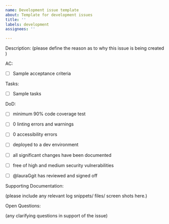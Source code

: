 ```yaml
---
name: Development issue template
about: Template for development issues
title: ''
labels: development
assignees: ''

---
```


Description:
(please define the reason as to why this issue is being created )



AC: 

- [ ] Sample acceptance criteria



Tasks: 

- [ ] Sample tasks



DoD: 
 - [ ] minimum 90% code coverage test
 - [ ] 0 linting errors and warnings
 - [ ] 0 accessibility errors
 - [ ] deployed to a dev environment
 - [ ] all significant changes have been documented
 - [ ] free of high and medium security vulnerabilities
 - [ ] @lauraGgit has reviewed and signed off
 
 

Supporting Documentation:

(please include any relevant log snippets/ files/ screen shots here.)


Open Questions:

(any clarifying questions in support of the issue)
